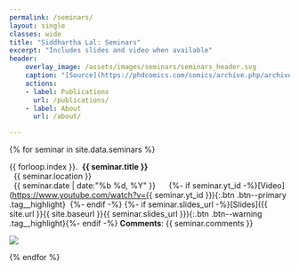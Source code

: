 ```yaml
---
permalink: /seminars/
layout: single
classes: wide
title: "Siddhartha Lal: Seminars"
excerpt: "Includes slides and video when available"
header:
    overlay_image: /assets/images/seminars/seminars_header.svg
    caption: "[Source](https://phdcomics.com/comics/archive.php/archive/archive_print.php?comicid=942)"
    actions:
    - label: Publications
      url: /publications/
    - label: About
      url: /about/

---
```


{% for seminar in site.data.seminars %}

{{ forloop.index }}.&nbsp;&nbsp;**{{ seminar.title }}**<br>
<i class="fas fa-paper-plane"></i>&nbsp;&nbsp;{{ seminar.location }}<br>
<i class="far fa-calendar-alt"></i>&nbsp;&nbsp;{{ seminar.date | date:"%b %d, %Y" }}&nbsp;&nbsp;&nbsp;&nbsp;&nbsp;
{%- if seminar.yt_id -%}[Video](https://www.youtube.com/watch?v={{ seminar.yt_id }}){:.btn .btn--primary .tag__highlight}&nbsp;&nbsp;{%- endif -%}
{%- if seminar.slides_url -%}[Slides]({{ site.url }}{{ site.baseurl }}{{ seminar.slides_url }}){:.btn .btn--warning .tag__highlight}{%- endif -%}
<span class="seminar__comments" markdown=1>**Comments**: {{ seminar.comments }}</span>

<div class="pdf__preload"><img src="{{ site.url }}{{ site.baseurl }}{{ seminar.slides_url }}"></div>

{% endfor %}
